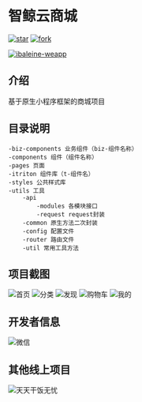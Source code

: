 # 智鲸云商城

[![star](https://gitee.com/ibaleine-open-source/ibaleine-weapp/badge/star.svg?theme=dark)](https://gitee.com/ibaleine-open-source/ibaleine-weapp/stargazers)
[![fork](https://gitee.com/ibaleine-open-source/ibaleine-weapp/badge/fork.svg?theme=dark)](https://gitee.com/ibaleine-open-source/ibaleine-weapp/members)

[![ibaleine-weapp](https://img.shields.io/static/v1?label=Github&message=ibaleine-weapp&color=orange)](https://github.com/icjs-cc/ibaleine-weapp.git)

## 介绍
基于原生小程序框架的商城项目

## 目录说明
```
-biz-components 业务组件（biz-组件名称）
-components 组件（组件名称）
-pages 页面
-itriton 组件库（t-组件名）
-styles 公共样式库
-utils 工具
	-api
		-modules 各模块接口
		-request request封装
	-common 原生方法二次封装
	-config 配置文件
	-router 路由文件
	-util 常用工具方法
```

## 项目截图
![首页](./screenshot/home.jpeg) 
![分类](./screenshot/classify.jpeg) 
![发现](./screenshot/discover.jpeg) 
![购物车](./screenshot/shopping-cart.jpeg) 
![我的](./screenshot/mine.jpeg) 

## 开发者信息
![微信](./images/common/qrcode.jpeg) 

## 其他线上项目
![天天干饭无忧](./images/common/ttgfwy_weapp.jpeg)
